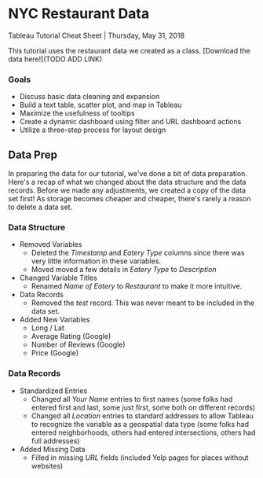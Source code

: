 # NYC Restaurant Data
Tableau Tutorial Cheat Sheet | Thursday, May 31, 2018

This tutorial uses the restaurant data we created as a class. [Download the data here!](TODO ADD LINK)


### Goals
- Discuss basic data cleaning and expansion
- Build a text table, scatter plot, and map in Tableau
- Maximize the usefulness of tooltips
- Create a dynamic dashboard using filter and URL dashboard actions
- Utilize a three-step process for layout design


## Data Prep

In preparing the data for our tutorial, we've done a bit of data preparation. Here's a recap of what we changed about the data structure and the data records. Before we made any adjustments, we created a copy of the data set first! As storage becomes cheaper and cheaper, there's rarely a reason to delete a data set. 

### Data Structure
- Removed Variables
	- Deleted the *Timestamp* and *Eatery Type* columns since there was very little information in these variables. 
	- Moved moved a few details in *Eatery Type* to *Description*
- Changed Variable Titles
	- Renamed *Name of Eatery* to *Restaurant* to make it more intuitive.
- Data Records
	- Removed the *test* record. This was never meant to be included in the data set. 
- Added New Variables
	- Long / Lat
	- Average Rating (Google)
	- Number of Reviews (Google)
	- Price (Google)

### Data Records
- Standardized Entries
	- Changed all *Your Name* entries to first names (some folks had entered first and last, some just first, some both on different records)
	- Changed all *Location* entries to standard addresses to allow Tableau to recognize the variable as a geospatial data type (some folks had entered neighborhoods, others had entered intersections, others had full addresses)
- Added Missing Data
	- Filled in missing *URL* fields (included Yelp pages for places without websites)















